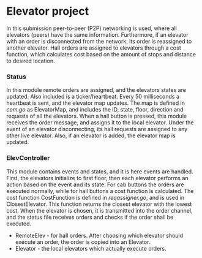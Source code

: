 # Elevator project

In this submission peer-to-peer (P2P) networking is used, where all elevators (peers) have the same information. Furthermore, if an elevator with an order is disconnected from the network, its order is reassigned to another elevator. Hall orders are assigned to elevators through a cost function, which calculates cost based on the amount of stops and distance to desired location.

### Status
In this module remote orders are assigned, and the elevators states are updated. 
Also included is a ticker/heartbeat. Every 50 milliseconds a heartbeat is sent, and the elevator map updates. The map is defined in *com.go* as ElevatorMap, and includes the ID, state, floor, direction and requests of all the elevators.
When a hall button is pressed, this module receives the order message, and assigns it to the local elevator.
Under the event of an elevator disconnecting, its hall requests are assigned to any other live elevator.
Also, if an elevator is added, the elevator map is updated.

### ElevController
This module contains events and states, and it is here events are handled. First, the elevators initialize to first floor, then each elevator performs an action based on the event and its state. For cab buttons the orders are executed normally, while for hall buttons a cost function is calculated. The cost function CostFunction is defined in *reqassigner.go*, and is used in ClosestElevator. This function returns the closest elevator with the lowest cost. When the elevator is chosen, it is transmitted into the order channel, and the status file receives orders and checks if the order shall be executed.

 - RemoteElev - for hall orders. After choosing which elevator should execute an order, the order is copied into an Elevator.
 - Elevator - the local elevators which actually execute orders.
